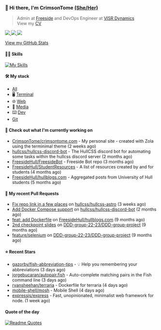 ### 👋 Hi there, I'm CrimsonTome [(She/Her)](https://en.pronouns.page/@crimsontome427) 

> Admin at [Freeside](https://freeside.co.uk) and DevOps Engineer at [VISR Dynamics](https://visr-vr.com)  
> View my [CV](/rccv100923.pdf)

<p>
<a href="https://discord.com/users/449573875743981569"><img src="https://img.shields.io/badge/Discord-5865F2?style=for-the-badge&logo=discord&logoColor=white">
<a href="mailto:crimsontome427@protonmail.com"><img src="https://img.shields.io/badge/ProtonMail-8B89CC?style=for-the-badge&logo=protonmail&logoColor=white">
<a href="https://www.linkedin.com/in/robyn-clark-aa776b1b4/"><img src="https://img.shields.io/badge/LinkedIn-0077B5?style=for-the-badge&logo=linkedin&logoColor=white">
</p>

View my [GitHub Stats](/pages/stats.md)  

#### 🤹🏻 Skills

[![My Skills](https://skillicons.dev/icons?i=git,docker,bash,cs,github,githubactions,linux,py,md,raspberrypi&perline=5)](https://skillicons.dev)

#### 🛠 My stack

- [All](https://github.com/stars/CrimsonTome/lists/my-stack)
- 🖥️ [Terminal](https://github.com/stars/CrimsonTome/lists/terminal)
- 🌐 [Web](https://github.com/stars/CrimsonTome/lists/web)
- 📔 [Media](https://github.com/stars/CrimsonTome/lists/media)
- ⌨️ [Dev](https://github.com/stars/CrimsonTome/lists/dev)
- [Git](https://github.com/stars/CrimsonTome/lists/git)
  
#### 👷 Check out what I'm currently working on

- [CrimsonTome/crimsontome.com](https://github.com/CrimsonTome/crimsontome.com) - My personal site - created with Zola using the terminimal theme (2 weeks ago)
- [hullcss/hullcss-discord-bot](https://github.com/hullcss/hullcss-discord-bot) - The HullCSS discord bot for automating some tasks within the hullcss discord server (2 months ago)
- [FreesideHull/FreesideBot](https://github.com/FreesideHull/FreesideBot) - Freeside Bot repo (3 months ago)
- [FreesideHull/StudentResources](https://github.com/FreesideHull/StudentResources) - A list of resources created by and for students (4 months ago)
- [FreesideHull/hullblogs.com](https://github.com/FreesideHull/hullblogs.com) - Aggregated posts from University of Hull students (5 months ago)


#### 🔨 My recent Pull Requests

- [Fix repo link in a few places](https://github.com/hullcss/hullcss-astro/pull/18) on [hullcss/hullcss-astro](https://github.com/hullcss/hullcss-astro) (3 weeks ago)
- [Add Docker Compose support](https://github.com/hullcss/hullcss-discord-bot/pull/205) on [hullcss/hullcss-discord-bot](https://github.com/hullcss/hullcss-discord-bot) (2 months ago)
- [feat: add Dockerfile](https://github.com/FreesideHull/hullblogs.com/pull/15) on [FreesideHull/hullblogs.com](https://github.com/FreesideHull/hullblogs.com) (9 months ago)
- [2nd checkpoint slides](https://github.com/DDD-group-22-23/DDD-group-project/pull/7) on [DDD-group-22-23/DDD-group-project](https://github.com/DDD-group-22-23/DDD-group-project) (9 months ago)
- [feature/selenium](https://github.com/DDD-group-22-23/DDD-group-project/pull/6) on [DDD-group-22-23/DDD-group-project](https://github.com/DDD-group-22-23/DDD-group-project) (9 months ago)

#### ⭐ Recent Stars

- [gazorby/fish-abbreviation-tips](https://github.com/gazorby/fish-abbreviation-tips) - 💡 Help you remembering your abbreviations (3 days ago)
- [jorgebucaran/autopair.fish](https://github.com/jorgebucaran/autopair.fish) - Auto-complete matching pairs in the Fish command line (3 days ago)
- [ryansheehan/terraria](https://github.com/ryansheehan/terraria) - Dockerfile for terraria (4 days ago)
- [mobile-shell/mosh](https://github.com/mobile-shell/mosh) - Mobile Shell (4 days ago)
- [expressjs/express](https://github.com/expressjs/express) - Fast, unopinionated, minimalist web framework for node. (1 week ago)

#### Quote of the day

[![Readme Quotes](https://quotes-github-readme.vercel.app/api?type=horizontal&theme=dark)](https://github.com/piyushsuthar/github-readme-quotes)
<br>
